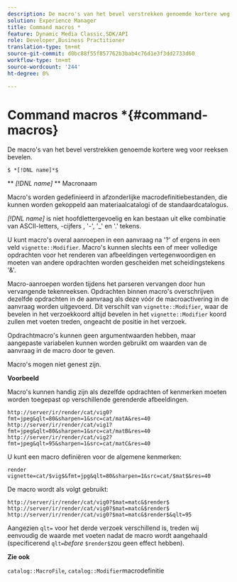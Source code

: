 ```yaml
---
description: De macro's van het bevel verstrekken genoemde kortere weg voor reeksen bevelen.
solution: Experience Manager
title: Command macros *
feature: Dynamic Media Classic,SDK/API
role: Developer,Business Practitioner
translation-type: tm+mt
source-git-commit: d0bc88f55f857762b3bab4c76d1e3f3dd2733d60
workflow-type: tm+mt
source-wordcount: '244'
ht-degree: 0%

---
```



# Command macros *{#command-macros}

De macro&#39;s van het bevel verstrekken genoemde kortere weg voor reeksen bevelen.

`$ *[!DNL name]*$`

** *[!DNL name]* ** Macronaam

Macro&#39;s worden gedefinieerd in afzonderlijke macrodefinitiebestanden, die kunnen worden gekoppeld aan materiaalcatalogi of de standaardcatalogus.

*[!DNL name]* is niet hoofdlettergevoelig en kan bestaan uit elke combinatie van ASCII-letters, -cijfers , &#39;-&#39;, &#39;_&#39; en &#39;.&#39; tekens.

U kunt macro&#39;s overal aanroepen in een aanvraag na &#39;?&#39; of ergens in een veld `vignette::Modifier`. Macro&#39;s kunnen slechts een of meer volledige opdrachten voor het renderen van afbeeldingen vertegenwoordigen en moeten van andere opdrachten worden gescheiden met scheidingstekens &#39;&amp;&#39;.

Macro-aanroepen worden tijdens het parseren vervangen door hun vervangende tekenreeksen. Opdrachten binnen macro&#39;s overschrijven dezelfde opdrachten in de aanvraag als deze vóór de macroactivering in de aanvraag worden uitgevoerd. Dit verschilt van `vignette::Modifier`, waar de bevelen in het verzoekkoord altijd bevelen in het `vignette::Modifier` koord zullen met voeten treden, ongeacht de positie in het verzoek.

Opdrachtmacro&#39;s kunnen geen argumentwaarden hebben, maar aangepaste variabelen kunnen worden gebruikt om waarden van de aanvraag in de macro door te geven.

Macro&#39;s mogen niet genest zijn.

**Voorbeeld**

Macro&#39;s kunnen handig zijn als dezelfde opdrachten of kenmerken moeten worden toegepast op verschillende gerenderde afbeeldingen.

`http://server/ir/render/cat/vig0?fmt=jpeg&qlt=80&sharpen=1&src=cat/matA&res=40 http://server/ir/render/cat/vig1?fmt=jpeg&qlt=80&sharpen=1&src=cat/matB&res=40 http://server/ir/render/cat/vig2?fmt=jpeg&qlt=95&sharpen=1&src=cat/matC&res=40`

U kunt een macro definiëren voor de algemene kenmerken:

`render vignette=cat/$vig$&fmt=jpg&qlt=80&sharpen=1&src=cat/$mat$&res=40`

De macro wordt als volgt gebruikt:

`http://server/ir/render/cat/vig0?$mat=matc&$render$ http://server/ir/render/cat/vig0?$mat=matc&$render$ http://server/ir/render/cat/vig0?$mat=matc&$render$&qlt=95`

Aangezien `qlt=` voor het derde verzoek verschillend is, treden wij eenvoudig de waarde met voeten nadat de macro wordt aangehaald (specificerend `qlt=`*before* `$render$`zou geen effect hebben).

**Zie ook**

`catalog::MacroFile`,  `catalog::Modifier`macrodefinitie

<!--<a id="section_297B7FCB285F4891AA76DF8393089931"></a>-->

